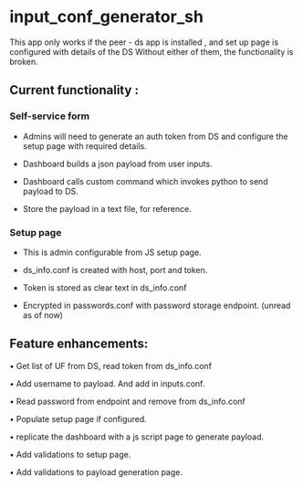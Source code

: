 # input_conf_generator_sh 

This app only works if the peer - ds app is installed <app name>, and set up page is configured with details of the DS Without either of them, the functionality is broken.

## Current functionality : 


### Self-service form 

- Admins will need to generate an auth token from DS and configure the setup page with required details.
  
- Dashboard builds a json payload from user inputs. 

- Dashboard calls custom command which invokes python to send payload to DS.

- Store the payload in a text file, for reference.

### Setup page

- This is admin configurable from JS setup page.

- ds_info.conf is created with host, port and token.

- Token is stored as clear text in ds_info.conf

- Encrypted in passwords.conf with password storage endpoint. (unread as of now)


## Feature enhancements:

• Get list of UF from DS, read token from ds_info.conf

• Add username to payload. And add in inputs.conf.

• Read password from endpoint and remove from ds_info.conf

• Populate setup page if configured.

• replicate the dashboard with a js script page to generate payload.

• Add validations to setup page.

• Add validations to payload generation page.


   



